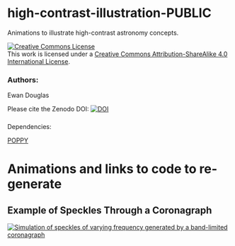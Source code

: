 # high-contrast-illustration-PUBLIC

Animations to illustrate high-contrast astronomy concepts.

<a rel="license" href="http://creativecommons.org/licenses/by-sa/4.0/"><img alt="Creative Commons License" style="border-width:0" src="https://i.creativecommons.org/l/by-sa/4.0/88x31.png" /></a><br />This work is licensed under a <a rel="license" href="http://creativecommons.org/licenses/by-sa/4.0/">Creative Commons Attribution-ShareAlike 4.0 International License</a>.



### Authors:

Ewan Douglas

Please cite the Zenodo DOI: 
[![DOI](https://zenodo.org/badge/627714272.svg)](https://doi.org/10.5281/zenodo.10072047)



### 

Dependencies:

[POPPY](https://github.com/spacetelescope/poppy)

# Animations and links to code to re-generate

## Example of Speckles Through a Coronagraph 

[![Simulation of speckles of varying frequency generated by a band-limited coronagraph](notebooks/speckle_evolution.gif)](notebooks/speckle_evolution.ipynb)


